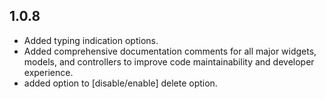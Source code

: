 ## 1.0.8

- Added typing indication options.
- Added comprehensive documentation comments for all major widgets, models, and controllers to improve code maintainability and developer experience.
- added option to [disable/enable] delete option.
